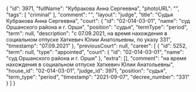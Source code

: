 {
    "id": 3971,
    "fullName": "Кубракова Анна Сергеевна",
    "photoURL": "",
    "tags": [
        "criminal"
    ],
    "comment": "",
    "layout": "judge",
    "title": "Судья Кубракова Анна Сергеевна",
    "court": {
        "id": "02-014-03-01",
        "name": "суд Оршанского района и г. Орши",
        "position": "судья",
        "termType": "period",
        "term": null,
        "description": "c 07.09.2021, на время нахождения в социальном отпуске Хаткевич Юлии Анатольевны, по указу 331",
        "timestamp": "07.09.2021"
    },
    "previousCourt": null,
    "career": [
        {
            "id": 5252,
            "term": null,
            "type": "appointed",
            "court": {
                "id": "02-014-03-01",
                "name": "суд Оршанского района и г. Орши"
            },
            "extra": [],
            "comment": "на время нахождения в социальном отпуске Хаткевич Юлии Анатольевны",
            "house_id": "02-014-03-01",
            "judge_id": 3971,
            "position": "судья",
            "term_type": "period",
            "timestamp": "2021-09-07",
            "decree_number": "331"
        }
    ]
}